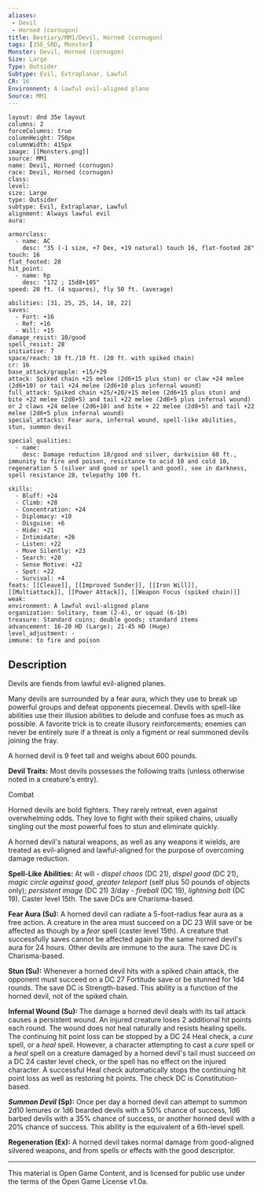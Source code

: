 ```yaml
---
aliases:
 - Devil
 - Horned (cornugon)
title: Bestiary/MM1/Devil, Horned (cornugon)
tags: [35E_SRD, Monster]
Monster: Devil, Horned (cornugon)
Size: Large
Type: Outsider
Subtype: Evil, Extraplanar, Lawful
CR: 16
Environnent: A lawful evil-aligned plane
Source: MM1
---
```


```statblock
layout: dnd 35e layout
columns: 2
forceColumns: true
columnHeight: 750px
columnWidth: 415px
image: [[Monsters.png]]
source: MM1
name: Devil, Horned (cornugon)
race: Devil, Horned (cornugon)
class: 
level: 
size: Large
type: Outsider
subtype: Evil, Extraplanar, Lawful
alignment: Always lawful evil
aura: 

armorclass:
  - name: AC
    desc: "35 (-1 size, +7 Dex, +19 natural) touch 16, flat-footed 28"
touch: 16
flat_footed: 28
hit_point:
  - name: hp
    desc: "172 ; 15d8+105"
speed: 20 ft. (4 squares), fly 50 ft. (average)

abilities: [31, 25, 25, 14, 18, 22]
saves:
  - Fort: +16
  - Ref: +16
  - Will: +15
damage_resist: 10/good
spell_resist: 28
initiative: 7
space/reach: 10 ft./10 ft. (20 ft. with spiked chain)
cr: 16
base_attack/grapple: +15/+29
attack: Spiked chain +25 melee (2d6+15 plus stun) or claw +24 melee (2d6+10) or tail +24 melee (2d6+10 plus infernal wound)
full_attack: Spiked chain +25/+20/+15 melee (2d6+15 plus stun) and bite +22 melee (2d8+5) and tail +22 melee (2d6+5 plus infernal wound) or 2 claws +24 melee (2d6+10) and bite + 22 melee (2d8+5) and tail +22 melee (2d6+5 plus infernal wound)
special_attacks: Fear aura, infernal wound, spell-like abilities, stun, summon devil

special_qualities:
  - name: 
    desc: Damage reduction 10/good and silver, darkvision 60 ft., immunity to fire and poison, resistance to acid 10 and cold 10, regeneration 5 (silver and good or spell and good), see in darkness, spell resistance 28, telepathy 100 ft.

skills:
  - Bluff: +24
  - Climb: +28
  - Concentration: +24
  - Diplomacy: +10
  - Disguise: +6
  - Hide: +21
  - Intimidate: +26
  - Listen: +22
  - Move Silently: +23
  - Search: +20
  - Sense Motive: +22
  - Spot: +22
  - Survival: +4
feats: [[Cleave]], [[Improved Sunder]], [[Iron Will]], [[Multiattack]], [[Power Attack]], [[Weapon Focus (spiked chain)]]
weak: 
environment: A lawful evil-aligned plane
organization: Solitary, team (2-4), or squad (6-10)
treasure: Standard coins; double goods; standard items
advancement: 16-20 HD (Large); 21-45 HD (Huge)
level_adjustment: -
immune: to fire and poison
```

## Description

<p>Devils are fiends from lawful evil-aligned planes.</p>
<p>Many devils are surrounded by a fear aura, which they use to break up powerful groups and defeat opponents piecemeal. Devils with spell-like abilities use their illusion abilities to delude and confuse foes as much as possible. A favorite trick is to create illusory reinforcements; enemies can never be entirely sure if a threat is only a figment or real summoned devils joining the fray.</p>
<p>A horned devil is 9 feet tall and weighs about 600 pounds.</p>
<p>
            <b>Devil Traits:</b> Most devils possesses the following traits (unless otherwise noted in a creature's entry).</p>
<p>Combat</p>
<p>Horned devils are bold fighters. They rarely retreat, even against overwhelming odds. They love to fight with their spiked chains, usually singling out the most powerful foes to stun and eliminate quickly.</p>
<p>A horned devil's natural weapons, as well as any weapons it wields, are treated as evil-aligned and lawful-aligned for the purpose of overcoming damage reduction.</p>
<p>
            <b>Spell-Like Abilities:</b> At will - <i>dispel chaos</i> (DC 21), <i>dispel good</i> (DC 21), <i>magic circle against good, greater teleport</i> (self plus 50 pounds of objects only); <i>persistent image</i> (DC 21) 3/day - <i>fireball</i> (DC 19), <i>lightning bolt</i> (DC 19). Caster level 15th. The save DCs are Charisma-based.</p>
<p>
            <b>Fear Aura (Su):</b> A horned devil can radiate a 5-foot-radius fear aura as a free action. A creature in the area must succeed on a DC 23 Will save or be affected as though by a <i>fear</i> spell (caster level 15th). A creature that successfully saves cannot be affected again by the same horned devil's aura for 24 hours. Other devils are immune to the aura. The save DC is Charisma-based.</p>
<p>
            <b>Stun (Su):</b> Whenever a horned devil hits with a spiked chain attack, the opponent must succeed on a DC 27 Fortitude save or be stunned for 1d4 rounds. The save DC is Strength-based. This ability is a function of the horned devil, not of the spiked chain.</p>
<p>
            <b>Infernal Wound (Su):</b> The damage a horned devil deals with its tail attack causes a persistent wound. An injured creature loses 2 additional hit points each round. The wound does not heal naturally and resists healing spells. The continuing hit point loss can be stopped by a DC 24 Heal check, a <i>cure</i> spell, or a <i>heal</i> spell. However, a character attempting to cast a <i>cure</i> spell or a <i>heal</i> spell on a creature damaged by a horned devil's tail must succeed on a DC 24 caster level check, or the spell has no effect on the injured character. A successful Heal check automatically stops the continuing hit point loss as well as restoring hit points. The check DC is Constitution-based.</p>
<p>
            <b>
              <i>Summon Devil</i> (Sp):</b> Once per day a horned devil can attempt to summon 2d10 lemures or 1d6 bearded devils with a 50% chance of success, 1d6 barbed devils with a 35% chance of success, or another horned devil with a 20% chance of success. This ability is the equivalent of a 6th-level spell.</p>
<p>
            <b>Regeneration (Ex):</b> A horned devil takes normal damage from good-aligned silvered weapons, and from spells or effects with the good descriptor.</p>

---

This material is Open Game Content, and is licensed for public use under
the terms of the Open Game License v1.0a.
